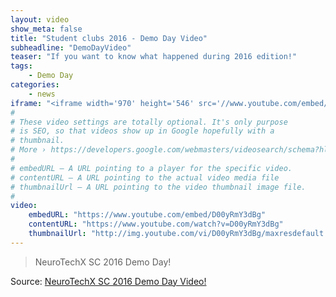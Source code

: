 ```yaml
---
layout: video
show_meta: false
title: "Student clubs 2016 - Demo Day Video"
subheadline: "DemoDayVideo"
teaser: "If you want to know what happened during 2016 edition!"
tags:
    - Demo Day
categories:
    - news
iframe: "<iframe width='970' height='546' src='//www.youtube.com/embed/D00yRmY3dBg' frameborder='0' allowfullscreen></iframe>"
#
# These video settings are totally optional. It's only purpose
# is SEO, so that videos show up in Google hopefully with a
# thumbnail.
# More › https://developers.google.com/webmasters/videosearch/schema?hl=en&rd=1
#
# embedURL – A URL pointing to a player for the specific video.
# contentURL – A URL pointing to the actual video media file
# thumbnailUrl – A URL pointing to the video thumbnail image file.
#
video:
    embedURL: "https://www.youtube.com/embed/D00yRmY3dBg"
    contentURL: "https://www.youtube.com/watch?v=D00yRmY3dBg"
    thumbnailUrl: "http://img.youtube.com/vi/D00yRmY3dBg/maxresdefault.jpg"
---
```

<!--more-->

> NeuroTechX SC 2016 Demo Day!

Source: [NeuroTechX SC 2016 Demo Day Video!](https://www.youtube.com/watch?v=D00yRmY3dBg)
